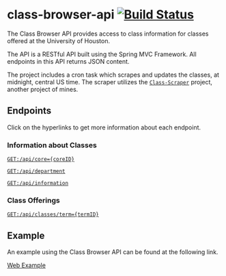 # class-browser-api [![Build Status](https://travis-ci.org/robert-vo/class-browser-api.svg?branch=master)](https://travis-ci.org/robert-vo/class-browser-api)

The Class Browser API provides access to class information for classes offered at the University of Houston. 

The API is a RESTful API built using the Spring MVC Framework. All endpoints in this API returns JSON content.

The project includes a cron task which scrapes and updates the classes, at midnight, central US time. The scraper utilizes the [<code>Class-Scraper</code>](https://github.com/robert-vo/Class-Scraper) project, another project of mines. 

## Endpoints
Click on the hyperlinks to get more information about each endpoint. 

### Information about Classes
[<code>GET:</code>```/api/core={coreID}```](endpoints/CORE.md)

[<code>GET:</code>```/api/department```](endpoints/DEPARTMENT.md)

[<code>GET:</code>```/api/information```](endpoints/CLASS_INFORMATION.md)

### Class Offerings
[<code>GET:</code>```/api/classes/term={termID}```](endpoints/TERM.md)

## Example

An example using the Class Browser API can be found at the following link. 

[Web Example](https://github.com/robert-vo/class-browser-uh-web)
